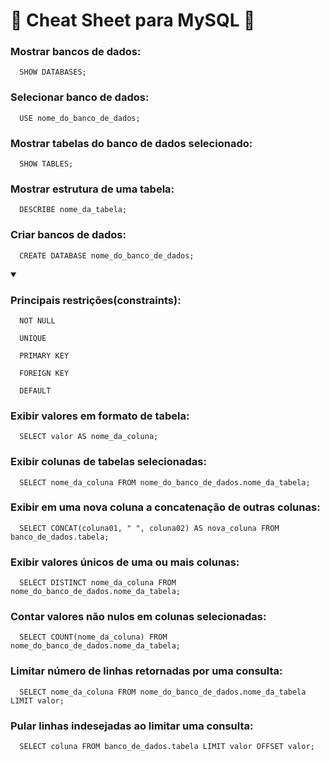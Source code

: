 <h1>🐬 Cheat Sheet para MySQL 🐬</h1>

<h3>Mostrar bancos de dados:</h3>

``` 
  SHOW DATABASES;
```

<h3>Selecionar banco de dados:</h3>

``` 
  USE nome_do_banco_de_dados;
```

<h3>Mostrar tabelas do banco de dados selecionado:</h3>

``` 
  SHOW TABLES;
```

<h3>Mostrar estrutura de uma tabela:</h3>

``` 
  DESCRIBE nome_da_tabela;
```

<h3>Criar bancos de dados:</h3>

``` 
  CREATE DATABASE nome_do_banco_de_dados;
```

<details open>
  <summary>
    <h3>Principais restrições(constraints):</h3>
  </summary>
  
  ```
    NOT NULL
  ```
  ```
    UNIQUE
  ```
  ```
    PRIMARY KEY
  ```
  ```
    FOREIGN KEY
  ```
  ```
    DEFAULT
  ```
</details>

<h3>Exibir valores em formato de tabela:</h3>

``` 
  SELECT valor AS nome_da_coluna;
```

<h3>Exibir colunas de tabelas selecionadas:</h3>

``` 
  SELECT nome_da_coluna FROM nome_do_banco_de_dados.nome_da_tabela;
```

<h3>Exibir em uma nova coluna a concatenação de outras colunas:</h3>

``` 
  SELECT CONCAT(coluna01, " ", coluna02) AS nova_coluna FROM banco_de_dados.tabela;
```

<h3>Exibir valores únicos de uma ou mais colunas:</h3>

``` 
  SELECT DISTINCT nome_da_coluna FROM nome_do_banco_de_dados.nome_da_tabela;
```

<h3>Contar valores não nulos em colunas selecionadas:</h3>

``` 
  SELECT COUNT(nome_da_coluna) FROM nome_do_banco_de_dados.nome_da_tabela;
```

<h3>Limitar número de linhas retornadas por uma consulta:</h3>

``` 
  SELECT nome_da_coluna FROM nome_do_banco_de_dados.nome_da_tabela LIMIT valor;
```

<h3>Pular linhas indesejadas ao limitar uma consulta:</h3>

``` 
  SELECT coluna FROM banco_de_dados.tabela LIMIT valor OFFSET valor;
```
